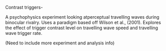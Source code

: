 Contrast triggers-

A psychophysics experiment looking atperceptual travelling waves during binocular rivalry. Uses a paradigm based off Wilson et al., (2001). 
Explores the effect of trigger contrast level on travelling wave speed and travelling wave trigger rate.

(Need to include more experiment and analysis info)
